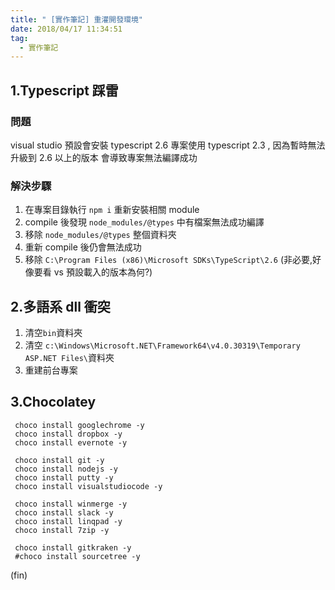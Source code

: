 ```yaml
---
title: " [實作筆記] 重灌開發環境"
date: 2018/04/17 11:34:51
tag:
  - 實作筆記
---
```


## 1.Typescript 踩雷

### 問題

visual studio 預設會安裝 typescript 2.6
專案使用 typescript 2.3 , 因為暫時無法升級到 2.6 以上的版本
會導致專案無法編譯成功

### 解決步驟

1. 在專案目錄執行 `npm i` 重新安裝相關 module
2. compile 後發現 `node_modules/@types` 中有檔案無法成功編譯
3. 移除 `node_modules/@types` 整個資料夾
4. 重新 compile 後仍會無法成功
5. 移除 `C:\Program Files (x86)\Microsoft SDKs\TypeScript\2.6` (非必要,好像要看 vs 預設載入的版本為何?)

## 2.多語系 dll 衝突

1. 清空`bin`資料夾
2. 清空 `c:\Windows\Microsoft.NET\Framework64\v4.0.30319\Temporary ASP.NET Files\`資料夾
3. 重建前台專案

## 3.Chocolatey

```shell=
 choco install googlechrome -y
 choco install dropbox -y
 choco install evernote -y

 choco install git -y
 choco install nodejs -y
 choco install putty -y
 choco install visualstudiocode -y

 choco install winmerge -y
 choco install slack -y
 choco install linqpad -y
 choco install 7zip -y

 choco install gitkraken -y
 #choco install sourcetree -y
```

(fin)
